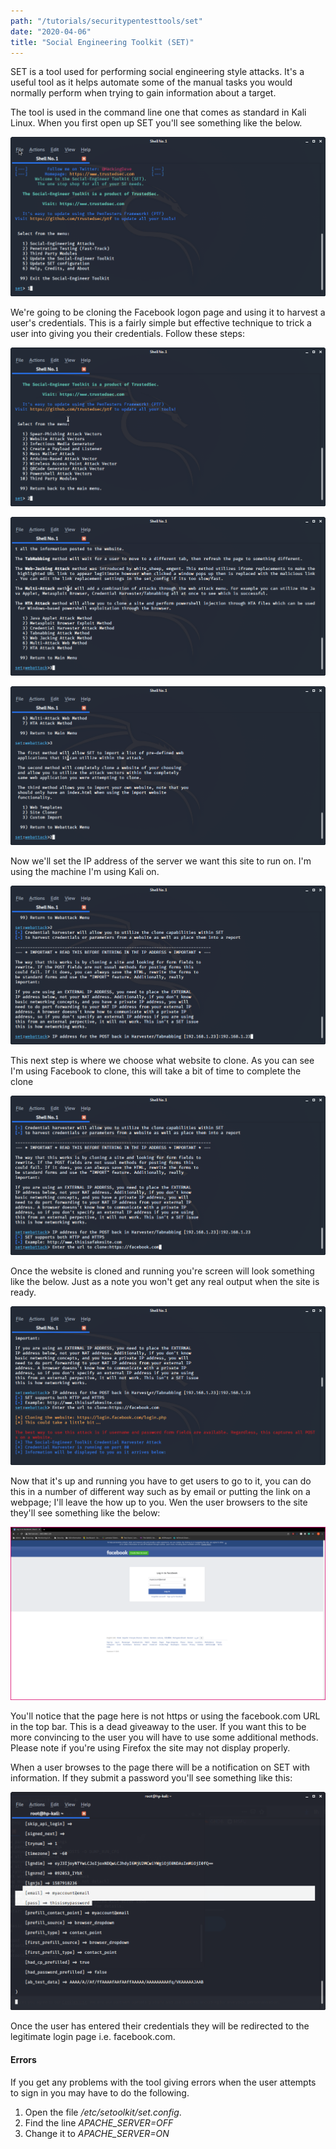 ```yaml
---
path: "/tutorials/securitypentesttools/set"
date: "2020-04-06"
title: "Social Engineering Toolkit (SET)"
---
```


SET is a tool used for performing social engineering style attacks. It's a useful tool as it helps automate some of the manual tasks you would normally perform when trying to gain information about a target.

The tool is used in the command line one that comes as standard in Kali Linux. When you first open up SET you'll see something like the below.

![set 1](./set/set1.png)

We're going to be cloning the Facebook logon page and using it to harvest a user's credentials. This is a fairly simple but effective technique to trick a user into giving you their credentials. Follow these steps:

![set 2](./set/set2.png)

![set 3](./set/set3.png)

![set 4](./set/set4.png)

Now we'll set the IP address of the server we want this site to run on. I'm using the machine I'm using Kali on.

![set 5](./set/set5.png)

This next step is where we choose what website to clone. As you can see I'm using Facebook to clone, this will take a bit of time to complete the clone

![set 6](./set/set6.png)

Once the website is cloned and running you're screen will look something like the below. Just as a note you won't get any real output when the site is ready.

![set 7](./set/set7.png)

Now that it's up and running you have to get users to go to it, you can do this in a number of different way such as by email or putting the link on a webpage; I'll leave the how up to you. Wen the user browsers to the site they'll see something like the below:

![set 8](./set/set8.png)

You'll notice that the page here is not https or using the facebook.com URL in the top bar. This is a dead giveaway to the user. If you want this to be more convincing to the user you will have to use some additional methods. Please note if you're using Firefox the site may not display properly.

When a user browses to the page there will be a notification on SET with information. If they submit a password you'll see something like this:

![set 9](./set/set9.png)

Once the user has entered their credentials they will be redirected to the legitimate login page i.e. facebook.com.


#### Errors

If you get any problems with the tool giving errors when the user attempts to sign in you may have to do the following.

1. Open the file */etc/setoolkit/set.config*.
2. Find the line *APACHE_SERVER=OFF*
3. Change it to *APACHE_SERVER=ON*